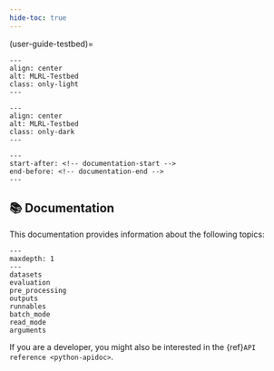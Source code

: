 ```yaml
---
hide-toc: true
---
```


(user-guide-testbed)=

```{image} ../../_static/logo_testbed_light.svg
---
align: center
alt: MLRL-Testbed
class: only-light
---
```

```{image} ../../_static/logo_testbed_dark.svg
---
align: center
alt: MLRL-Testbed
class: only-dark
---
```

```{include} README.md
---
start-after: <!-- documentation-start -->
end-before: <!-- documentation-end -->
---
```

## 📚 Documentation

This documentation provides information about the following topics:

```{toctree}
---
maxdepth: 1
---
datasets
evaluation
pre_processing
outputs
runnables
batch_mode
read_mode
arguments
```

If you are a developer, you might also be interested in the {ref}`API reference <python-apidoc>`.
